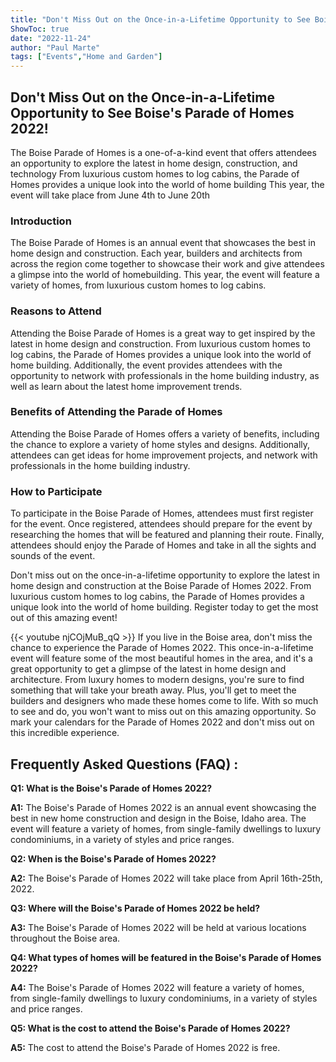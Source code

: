 ```yaml
---
title: "Don't Miss Out on the Once-in-a-Lifetime Opportunity to See Boise's Parade of Homes 2022!"
ShowToc: true 
date: "2022-11-24"
author: "Paul Marte" 
tags: ["Events","Home and Garden"]
---
```

## Don't Miss Out on the Once-in-a-Lifetime Opportunity to See Boise's Parade of Homes 2022!

The Boise Parade of Homes is a one-of-a-kind event that offers attendees an opportunity to explore the latest in home design, construction, and technology From luxurious custom homes to log cabins, the Parade of Homes provides a unique look into the world of home building This year, the event will take place from June 4th to June 20th

### Introduction

The Boise Parade of Homes is an annual event that showcases the best in home design and construction. Each year, builders and architects from across the region come together to showcase their work and give attendees a glimpse into the world of homebuilding. This year, the event will feature a variety of homes, from luxurious custom homes to log cabins.

### Reasons to Attend

Attending the Boise Parade of Homes is a great way to get inspired by the latest in home design and construction. From luxurious custom homes to log cabins, the Parade of Homes provides a unique look into the world of home building. Additionally, the event provides attendees with the opportunity to network with professionals in the home building industry, as well as learn about the latest home improvement trends.

### Benefits of Attending the Parade of Homes

Attending the Boise Parade of Homes offers a variety of benefits, including the chance to explore a variety of home styles and designs. Additionally, attendees can get ideas for home improvement projects, and network with professionals in the home building industry.

### How to Participate

To participate in the Boise Parade of Homes, attendees must first register for the event. Once registered, attendees should prepare for the event by researching the homes that will be featured and planning their route. Finally, attendees should enjoy the Parade of Homes and take in all the sights and sounds of the event.

Don't miss out on the once-in-a-lifetime opportunity to explore the latest in home design and construction at the Boise Parade of Homes 2022. From luxurious custom homes to log cabins, the Parade of Homes provides a unique look into the world of home building. Register today to get the most out of this amazing event!

{{< youtube njCOjMuB_qQ >}} 
If you live in the Boise area, don't miss the chance to experience the Parade of Homes 2022. This once-in-a-lifetime event will feature some of the most beautiful homes in the area, and it's a great opportunity to get a glimpse of the latest in home design and architecture. From luxury homes to modern designs, you're sure to find something that will take your breath away. Plus, you'll get to meet the builders and designers who made these homes come to life. With so much to see and do, you won't want to miss out on this amazing opportunity. So mark your calendars for the Parade of Homes 2022 and don't miss out on this incredible experience.

## Frequently Asked Questions (FAQ) :
**Q1: What is the Boise's Parade of Homes 2022?**

**A1:** The Boise's Parade of Homes 2022 is an annual event showcasing the best in new home construction and design in the Boise, Idaho area. The event will feature a variety of homes, from single-family dwellings to luxury condominiums, in a variety of styles and price ranges.

**Q2: When is the Boise's Parade of Homes 2022?**

**A2:** The Boise's Parade of Homes 2022 will take place from April 16th-25th, 2022.

**Q3: Where will the Boise's Parade of Homes 2022 be held?**

**A3:** The Boise's Parade of Homes 2022 will be held at various locations throughout the Boise area.

**Q4: What types of homes will be featured in the Boise's Parade of Homes 2022?**

**A4:** The Boise's Parade of Homes 2022 will feature a variety of homes, from single-family dwellings to luxury condominiums, in a variety of styles and price ranges.

**Q5: What is the cost to attend the Boise's Parade of Homes 2022?**

**A5:** The cost to attend the Boise's Parade of Homes 2022 is free.



